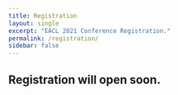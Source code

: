 ```yaml
---
title: Registration
layout: single
excerpt: "EACL 2021 Conference Registration."
permalink: /registration/
sidebar: false
---
```


<h3 style="font-size: 1.4rem">Registration will open soon.</h3>
